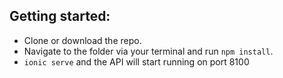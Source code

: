 ## Getting started:

- Clone or download the repo.
- Navigate to the folder via your terminal and run `npm install`.
- `ionic serve` and the API will start running on port 8100